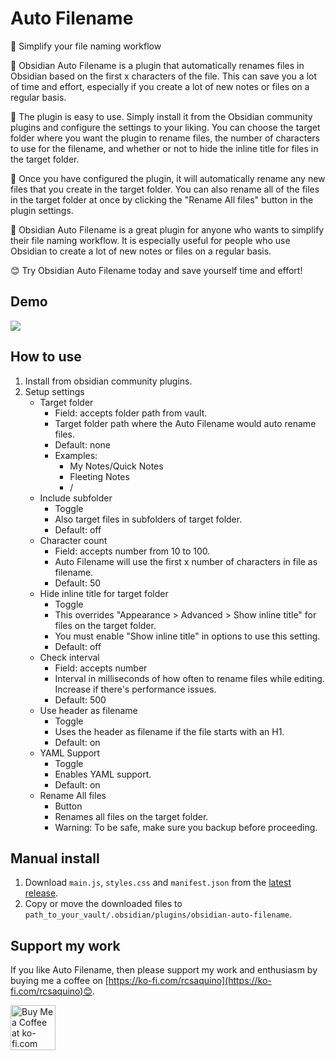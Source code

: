 # Auto Filename

📁 Simplify your file naming workflow

🙌 Obsidian Auto Filename is a plugin that automatically renames files in Obsidian based on the first x characters of the file. This can save you a lot of time and effort, especially if you create a lot of new notes or files on a regular basis.

🔧 The plugin is easy to use. Simply install it from the Obsidian community plugins and configure the settings to your liking. You can choose the target folder where you want the plugin to rename files, the number of characters to use for the filename, and whether or not to hide the inline title for files in the target folder.

🚀 Once you have configured the plugin, it will automatically rename any new files that you create in the target folder. You can also rename all of the files in the target folder at once by clicking the "Rename All files" button in the plugin settings.

📝 Obsidian Auto Filename is a great plugin for anyone who wants to simplify their file naming workflow. It is especially useful for people who use Obsidian to create a lot of new notes or files on a regular basis.

😊 Try Obsidian Auto Filename today and save yourself time and effort!

## Demo
![](https://github.com/rcsaquino/obsidian-auto-filename/blob/main/assets/demo.gif)

## How to use

1. Install from obsidian community plugins.
2. Setup settings
    - Target folder
        - Field: accepts folder path from vault.
        - Target folder path where the Auto Filename would auto rename files.
        - Default: none
        - Examples:
            - My Notes/Quick Notes
            - Fleeting Notes
            - /
    - Include subfolder
        - Toggle
        - Also target files in subfolders of target folder.
        - Default: off
    - Character count
        - Field: accepts number from 10 to 100.
        - Auto Filename will use the first x number of characters in file as filename.
        - Default: 50
    - Hide inline title for target folder
        - Toggle
        - This overrides "Appearance > Advanced > Show inline title" for files on the target folder.
    	- You must enable "Show inline title" in options to use this setting.
        - Default: off
	- Check interval
		- Field: accepts number
		- Interval in milliseconds of how often to rename files while editing. Increase if there's performance issues.
		- Default: 500
    - Use header as filename
        - Toggle
        - Uses the header as filename if the file starts with an H1.
        - Default: on
    - YAML Support
        - Toggle
        - Enables YAML support.
        - Default: on
    - Rename All files
        - Button
        - Renames all files on the target folder.
        - Warning: To be safe, make sure you backup before proceeding.

## Manual install
1. Download `main.js`, `styles.css` and `manifest.json` from the [latest release](https://github.com/rcsaquino/obsidian-auto-filename/releases/).
2. Copy or move the downloaded files to `path_to_your_vault/.obsidian/plugins/obsidian-auto-filename`.

## Support my work

If you like Auto Filename, then please support my work and enthusiasm by buying me a coffee on [https://ko-fi.com/rcsaquino](https://ko-fi.com/rcsaquino)😊.

<a href='https://ko-fi.com/rcsaquino' target='_blank'><img height='72' style='border:0px;height:72px;' src='https://storage.ko-fi.com/cdn/kofi2.png?v=3' border='0' alt='Buy Me a Coffee at ko-fi.com' /></a>
